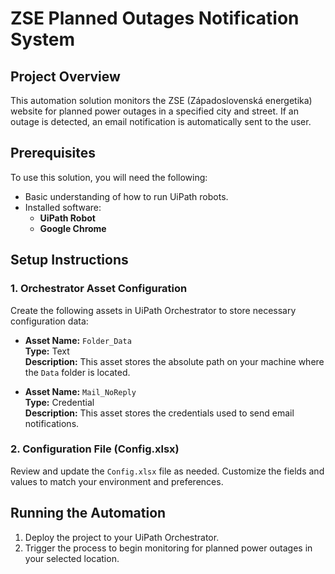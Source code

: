 # ZSE Planned Outages Notification System

## Project Overview
This automation solution monitors the ZSE (Západoslovenská energetika) website for planned power outages in a specified city and street. If an outage is detected, an email notification is automatically sent to the user.

## Prerequisites
To use this solution, you will need the following:
- Basic understanding of how to run UiPath robots.
- Installed software:
  - **UiPath Robot**
  - **Google Chrome**

## Setup Instructions

### 1. Orchestrator Asset Configuration
Create the following assets in UiPath Orchestrator to store necessary configuration data:

- **Asset Name:** `Folder_Data`  
  **Type:** Text  
  **Description:** This asset stores the absolute path on your machine where the `Data` folder is located.

- **Asset Name:** `Mail_NoReply`  
  **Type:** Credential  
  **Description:** This asset stores the credentials used to send email notifications.

### 2. Configuration File (Config.xlsx)
Review and update the `Config.xlsx` file as needed. Customize the fields and values to match your environment and preferences.

## Running the Automation
1. Deploy the project to your UiPath Orchestrator.
2. Trigger the process to begin monitoring for planned power outages in your selected location.
